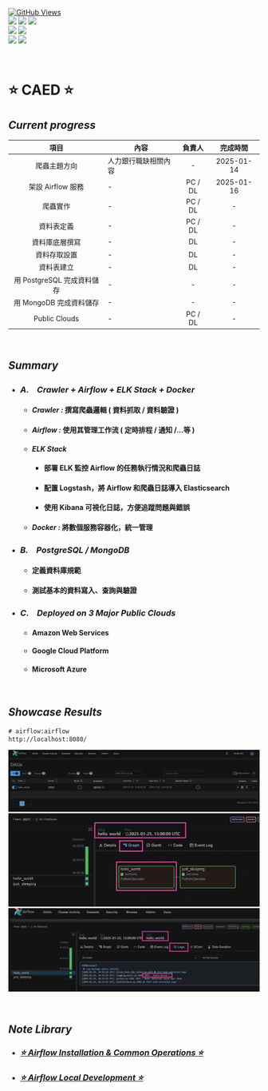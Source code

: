 <a href='https://github.com/dl-jack-123/CAED'><img alt='GitHub Views' src='https://views.whatilearened.today/views/github/dl-jack-123/CAED.svg'> <br> 
[![](https://img.shields.io/badge/Project-Apache_Airflow-blue.svg?style=plastic)](https://github.com/dl-jack-123/CAED) 
[![](https://img.shields.io/badge/Project-Docker-blue.svg?style=plastic)](https://github.com/dl-jack-123/CAED) 
[![](https://img.shields.io/badge/Project-Crawler-blue.svg?style=plastic)](https://github.com/dl-jack-123/CAED) <br>
[![](https://img.shields.io/badge/Language-Python_3.12.0-blue.svg?style=plastic)](https://www.python.org/) 
[![](https://img.shields.io/badge/Operating_System-Windows_10-blue.svg?style=plastic)](https://www.microsoft.com/zh-tw/software-download/windows10) <br>
[![](https://img.shields.io/badge/Database-PostgreSQL-yellow.svg?style=plastic)](https://github.com/dl-jack-123/CAED) 
[![](https://img.shields.io/badge/Database-MongoDB-yellow.svg?style=plastic)](https://github.com/dl-jack-123/CAED)

<br>

# ⭐ CAED ⭐
## *Current progress*
| 項目 | 內容 | 負責人 | 完成時間 |
| :--: | -- | :--: |:--:|
| 爬蟲主題方向 | 人力銀行職缺相關內容 | - | 2025-01-14 |
| 架設 Airflow 服務 | - | PC / DL | 2025-01-16 |
| 爬蟲實作 | - | PC / DL | - |
| 資料表定義 | - | PC / DL | - |
| 資料庫底層撰寫 | - | DL | - |
| 資料存取設置 | - | DL | - |
| 資料表建立 | - | DL | - |
| 用 PostgreSQL 完成資料儲存 | - | - | - |
| 用 MongoDB 完成資料儲存 | - | - | - |
| Public Clouds | - | PC / DL | - |

<br>

## *Summary*
- ### *A.　Crawler + Airflow + ELK Stack + Docker*
  - #### *Crawler :* 撰寫爬蟲邏輯 ( 資料抓取 / 資料驗證 )
  - #### *Airflow :* 使用其管理工作流 ( 定時排程 / 通知 /...等 )
  - #### *ELK Stack*
    - #### 部署 ELK 監控 Airflow 的任務執行情況和爬蟲日誌
    - #### 配置 Logstash，將 Airflow 和爬蟲日誌導入 Elasticsearch
    - #### 使用 Kibana 可視化日誌，方便追蹤問題與錯誤
  - #### *Docker :* 將數個服務容器化，統一管理
- ### *B.　PostgreSQL / MongoDB*
  - #### 定義資料庫規範
  - #### 測試基本的資料寫入、查詢與驗證
- ### *C.　Deployed on 3 Major Public Clouds*
  - #### Amazon Web Services
  - #### Google Cloud Platform
  - #### Microsoft Azure

<br>

## *Showcase Results*
```commandline
# airflow:airflow
http://localhost:8080/
```
![00.jpg](sample/00.jpg)
![01.jpg](sample/01.jpg)
![02.jpg](sample/02.jpg)

<br>

## *Note Library*
-  ### [*⭐ Airflow Installation & Common Operations ⭐*](./note/installation.md)
-  ### [*⭐ Airflow Local Development ⭐*](./note/local_dev.md)
